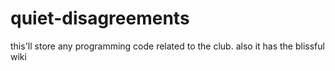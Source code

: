 quiet-disagreements
===================

this'll store any programming code related to the club. also it has the blissful wiki
